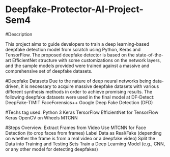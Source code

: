 # Deepfake-Protector-AI-Project-Sem4
#Description

This project aims to guide developers to train a deep learning-based deepfake detection model from scratch using Python, Keras and TensorFlow. The proposed deepfake detector is based on the state-of-the-art EfficientNet structure with some customizations on the network layers, and the sample models provided were trained against a massive and comprehensive set of deepfake datasets.

#Deepfake Datasets
Due to the nature of deep neural networks being data-driven, it is necessary to acquire massive deepfake datasets with various different synthesis methods in order to achieve promising results. The following deepfake datasets were used in the final model at DF-Detect:
    DeepFake-TIMIT
    FaceForensics++
    Google Deep Fake Detection (DFD)

#Techs tag used:
    Python 3
    Keras
    TersorFlow
    EfficientNet for TensorFlow Keras
    OpenCV on Wheels
    MTCNN

#Steps Overview:
    Extract Frames from Video
    Use MTCNN for Face Detection (to crop faces from frames)
    Label Data as Real/Fake (depending on whether the frame is from a real video or a deepfake video)
    Split the Data into Training and Testing Sets
    Train a Deep Learning Model (e.g., CNN, or any other model for detecting deepfakes)